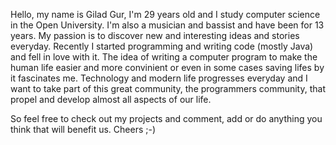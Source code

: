 Hello, my name is Gilad Gur, I'm 29 years old and I study computer science in the Open University.
I'm also a musician and bassist and have been for 13 years. 
My passion is to discover new and interesting ideas and stories everyday.
Recently I started programming and writing code (mostly Java) and fell in love with it. The idea of writing a computer program to make the human life easier and more convinient or even in some cases saving lifes by it fascinates me.
Technology and modern life progresses everyday and I want to take part of this great community, the programmers community, that propel and develop almost all aspects of our life.

So feel free to check out my projects and comment, add or do anything you think that will benefit us.
Cheers ;-)
